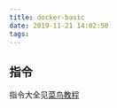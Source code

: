 ```yaml
---
title: docker-basic
date: 2019-11-21 14:02:50
tags:
---
```


## 指令

指令大全见[菜鸟教程](https://www.runoob.com/docker/docker-command-manual.html)


